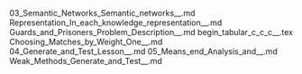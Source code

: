03_Semantic_Networks_Semantic_networks__.md
Representation_In_each_knowledge_representation__.md
Guards_and_Prisoners_Problem_Description__.md
begin_tabular_c_c_c__.tex
Choosing_Matches_by_Weight_One__.md
04_Generate_and_Test_Lesson__.md
05_Means_end_Analysis_and__.md
Weak_Methods_Generate_and_Test__.md